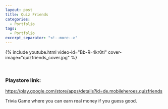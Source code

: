 ```yaml
---
layout: post
title: Quiz Friends
categories:
  - Portfolio
tags:
  - Portfolio
excerpt_separator: "<!--more-->"
---
```


{% include youtube.html video-id="Bb-R-4kr0tI" cover-image="quizfriends_cover.jpg" %}

 ឵឵
<!--more-->

### Playstore link: 
<https://play.google.com/store/apps/details?id=de.mobileheroes.quizfriends>

Trivia Game where you can earn real money if you guess good.